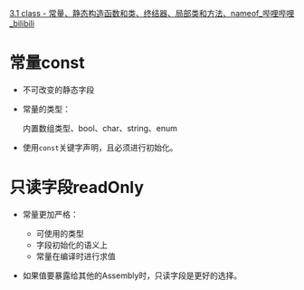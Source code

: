 [3.1 class - 常量、静态构造函数和类、终结器、局部类和方法、nameof_哔哩哔哩_bilibili](https://www.bilibili.com/video/BV1k4411H7aM?p=4&spm_id_from=pageDriver&vd_source=be746efb77e979ca275e4f65f2d8cda3)

# 常量const

- 不可改变的静态字段

- 常量的类型：

  内置数组类型、bool、char、string、enum

- 使用`const`关键字声明，且必须进行初始化。



# 只读字段readOnly

- 常量更加严格：
  - 可使用的类型
  - 字段初始化的语义上
  - 常量在编译时进行求值

- 如果值要暴露给其他的Assembly时，只读字段是更好的选择。